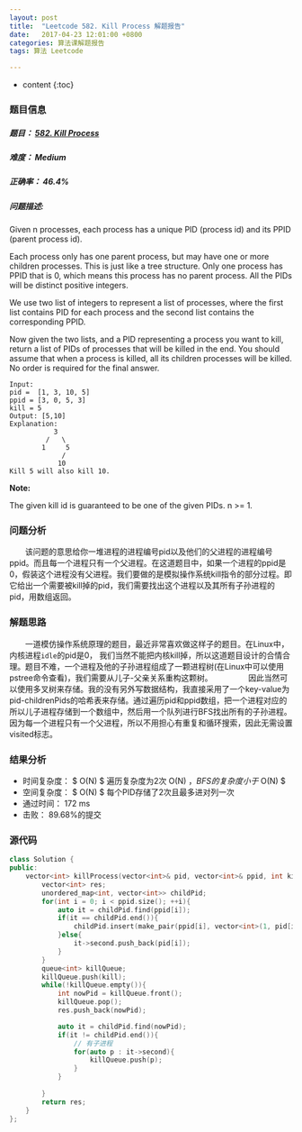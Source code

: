 ```yaml
---
layout: post
title:  "Leetcode 582. Kill Process 解题报告"
date:   2017-04-23 12:01:00 +0800
categories: 算法课解题报告
tags: 算法 Leetcode

---
```


* content
{:toc}

### 题目信息

##### 题目： [582. Kill Process](https://leetcode.com/problems/kill-process/#/description)  

##### 难度： Medium 

##### 正确率： 46.4%

##### 问题描述:  

Given n processes, each process has a unique PID (process id) and its PPID (parent process id).

Each process only has one parent process, but may have one or more children processes. This is just like a tree structure. Only one process has PPID that is 0, which means this process has no parent process. All the PIDs will be distinct positive integers.

We use two list of integers to represent a list of processes, where the first list contains PID for each process and the second list contains the corresponding PPID.

Now given the two lists, and a PID representing a process you want to kill, return a list of PIDs of processes that will be killed in the end. You should assume that when a process is killed, all its children processes will be killed. No order is required for the final answer.

```
Input: 
pid =  [1, 3, 10, 5]
ppid = [3, 0, 5, 3]
kill = 5
Output: [5,10]
Explanation: 
           3
         /   \
        1     5
             /
            10
Kill 5 will also kill 10.
```

**Note:**

The given kill id is guaranteed to be one of the given PIDs.
n >= 1.

### 问题分析

　　该问题的意思给你一堆进程的进程编号pid以及他们的父进程的进程编号ppid。而且每一个进程只有一个父进程。在这道题目中，如果一个进程的ppid是0，假装这个进程没有父进程。我们要做的是模拟操作系统kill指令的部分过程。即它给出一个需要被kill掉的pid，我们需要找出这个进程以及其所有子孙进程的pid，用数组返回。
  
### 解题思路

　　一道模仿操作系统原理的题目，最近非常喜欢做这样子的题目。在Linux中，内核进程`idle`的pid是0， 我们当然不能把内核kill掉，所以这道题目设计的合情合理。题目不难，一个进程及他的子孙进程组成了一颗进程树(在Linux中可以使用pstree命令查看)，我们需要从儿子-父亲关系重构这颗树。
　　
　　因此当然可以使用多叉树来存储。我的没有另外写数据结构，我直接采用了一个key-value为pid-childrenPids的哈希表来存储。通过遍历pid和ppid数组，把一个进程对应的所以儿子进程存储到一个数组中，然后用一个队列进行BFS找出所有的子孙进程。因为每一个进程只有一个父进程，所以不用担心有重复和循环搜索，因此无需设置visited标志。
  
### 结果分析

- 时间复杂度： $ O(N) $ 遍历复杂度为2次 O(N) $， BFS的复杂度小于$ O(N) $
- 空间复杂度： $ O(N) $ 每个PID存储了2次且最多进对列一次
- 通过时间： 172 ms
- 击败： 89.68%的提交

### 源代码
```cpp
class Solution {
public:
    vector<int> killProcess(vector<int>& pid, vector<int>& ppid, int kill) {
        vector<int> res;
        unordered_map<int, vector<int>> childPid;
        for(int i = 0; i < ppid.size(); ++i){
            auto it = childPid.find(ppid[i]);
            if(it == childPid.end()){
                childPid.insert(make_pair(ppid[i], vector<int>(1, pid[i])));
            }else{
                it->second.push_back(pid[i]);
            }
        }
        queue<int> killQueue;
        killQueue.push(kill);
        while(!killQueue.empty()){
            int nowPid = killQueue.front();
            killQueue.pop();
            res.push_back(nowPid);

            auto it = childPid.find(nowPid);
            if(it != childPid.end()){
                // 有子进程
                for(auto p : it->second){
                    killQueue.push(p);
                }
            }
            
        }
        return res;
    }
};
```